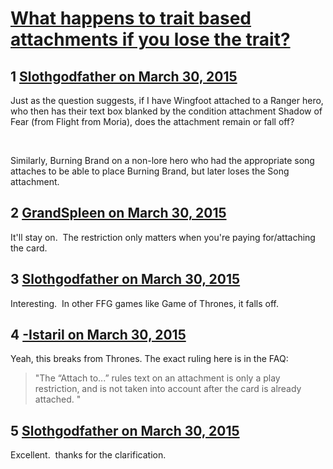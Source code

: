 # [What happens to trait based attachments if you lose the trait?](https://community.fantasyflightgames.com/topic/140746-what-happens-to-trait-based-attachments-if-you-lose-the-trait/)

## 1 [Slothgodfather on March 30, 2015](https://community.fantasyflightgames.com/topic/140746-what-happens-to-trait-based-attachments-if-you-lose-the-trait/?do=findComment&comment=1515501)

Just as the question suggests, if I have Wingfoot attached to a Ranger hero, who then has their text box blanked by the condition attachment Shadow of Fear (from Flight from Moria), does the attachment remain or fall off?

 

Similarly, Burning Brand on a non-lore hero who had the appropriate song attaches to be able to place Burning Brand, but later loses the Song attachment.

## 2 [GrandSpleen on March 30, 2015](https://community.fantasyflightgames.com/topic/140746-what-happens-to-trait-based-attachments-if-you-lose-the-trait/?do=findComment&comment=1515505)

It'll stay on.  The restriction only matters when you're paying for/attaching the card.  

## 3 [Slothgodfather on March 30, 2015](https://community.fantasyflightgames.com/topic/140746-what-happens-to-trait-based-attachments-if-you-lose-the-trait/?do=findComment&comment=1515539)

Interesting.  In other FFG games like Game of Thrones, it falls off. 

## 4 [-Istaril on March 30, 2015](https://community.fantasyflightgames.com/topic/140746-what-happens-to-trait-based-attachments-if-you-lose-the-trait/?do=findComment&comment=1515572)

Yeah, this breaks from Thrones. The exact ruling here is in the FAQ:
 

> "The “Attach to...” rules text on an attachment is only a play restriction, and is not taken into account after the card is already attached. "

## 5 [Slothgodfather on March 30, 2015](https://community.fantasyflightgames.com/topic/140746-what-happens-to-trait-based-attachments-if-you-lose-the-trait/?do=findComment&comment=1515733)

Excellent.  thanks for the clarification.

